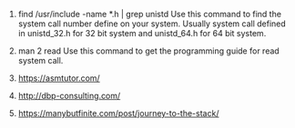 1. find /usr/include -name *.h | grep unistd
	Use this command to find the system call number define on your system. Usually system call defined in unistd_32.h for 32 bit system and unistd_64.h for 64 bit system.

2. man 2 read
	Use this command to get the programming guide for read system call.

3. https://asmtutor.com/

4. http://dbp-consulting.com/

5. https://manybutfinite.com/post/journey-to-the-stack/
